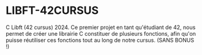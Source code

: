 # LIBFT-42CURSUS
C Libft (42 cursus) 2024. Ce premier projet en tant qu'étudiant de 42, nous permet de créer une librairie C constituer de plusieurs fonctions, afin qu'on puisse réutiliser ces fonctions tout au long de notre cursus. (SANS BONUS !)
